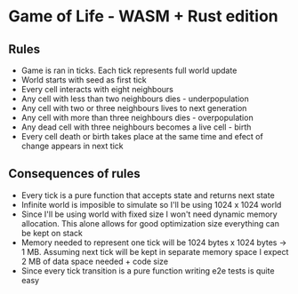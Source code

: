 # Game of Life - WASM + Rust edition

## Rules
- Game is ran in ticks. Each tick represents full world update
- World starts with seed as first tick
- Every cell interacts with eight neighbours
- Any cell with less than two neighbours dies - underpopulation
- Any cell with two or three neighbours lives to next generation
- Any cell with more than three neighbours dies - overpopulation
- Any dead cell with three neighbours becomes a live cell - birth
- Every cell death or birth takes place at the same time and efect of change appears in next tick

## Consequences of rules
- Every tick is a pure function that accepts state and returns next state
- Infinite world is imposible to simulate so I'll be using 1024 x 1024 world
- Since I'll be using world with fixed size I won't need dynamic memory allocation. This alone allows for good optimization size everything can be kept on stack
- Memory needed to represent one tick will be 1024 bytes x 1024 bytes -> 1 MB. Assuming next tick will be kept in separate memory space I expect 2 MB of data space needed + code size
- Since every tick transition is a pure function writing e2e tests is quite easy

